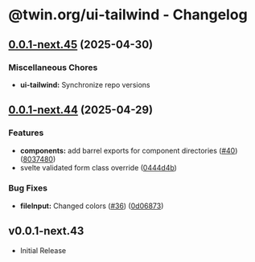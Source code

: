 # @twin.org/ui-tailwind - Changelog

## [0.0.1-next.45](https://github.com/twinfoundation/ui/compare/ui-tailwind-v0.0.1-next.44...ui-tailwind-v0.0.1-next.45) (2025-04-30)


### Miscellaneous Chores

* **ui-tailwind:** Synchronize repo versions

## [0.0.1-next.44](https://github.com/twinfoundation/ui/compare/ui-tailwind-v0.0.1-next.43...ui-tailwind-v0.0.1-next.44) (2025-04-29)


### Features

* **components:** add barrel exports for component directories ([#40](https://github.com/twinfoundation/ui/issues/40)) ([8037480](https://github.com/twinfoundation/ui/commit/8037480358ca7d71da7c8fadd70915496cc402ff))
* svelte validated form class override ([0444d4b](https://github.com/twinfoundation/ui/commit/0444d4b767459717f7733dd228e1d8641b9009a3))


### Bug Fixes

* **fileInput:** Changed colors ([#36](https://github.com/twinfoundation/ui/issues/36)) ([0d06873](https://github.com/twinfoundation/ui/commit/0d06873ba08dc3d9d481fb909bbe69a1a9df0f6d))

## v0.0.1-next.43

- Initial Release
